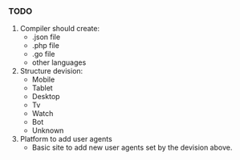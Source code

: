 ### TODO
1. Compiler should create:
	- .json file
	- .php file
	- .go file
	- other languages
3. Structure devision:
	- Mobile
	- Tablet
	- Desktop
	- Tv
	- Watch
	- Bot
	- Unknown
5. Platform to add user agents
    - Basic site to add new user agents set by the devision above.